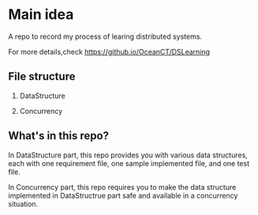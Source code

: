 # Main idea

A repo to record my process of learing distributed systems. 

For more details,check https://github.io/OceanCT/DSLearning

## File structure

1. DataStructure

2. Concurrency

## What's in this repo?

In DataStructure part, this repo provides you with various data structures, each with one requirement file, one sample implemented file, and one test file.

In Concurrency part, this repo requires you to make the data structure implemented in DataStructrue part safe and available in a concurrency situation.
